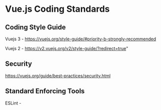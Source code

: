 # Vue.js Coding Standards

## Coding Style Guide

Vuejs 3 - https://vuejs.org/style-guide/#priority-b-strongly-recommended

Vuejs 2 - https://v2.vuejs.org/v2/style-guide/?redirect=true"

## Security

https://vuejs.org/guide/best-practices/security.html

## Standard Enforcing Tools

ESLint - 

